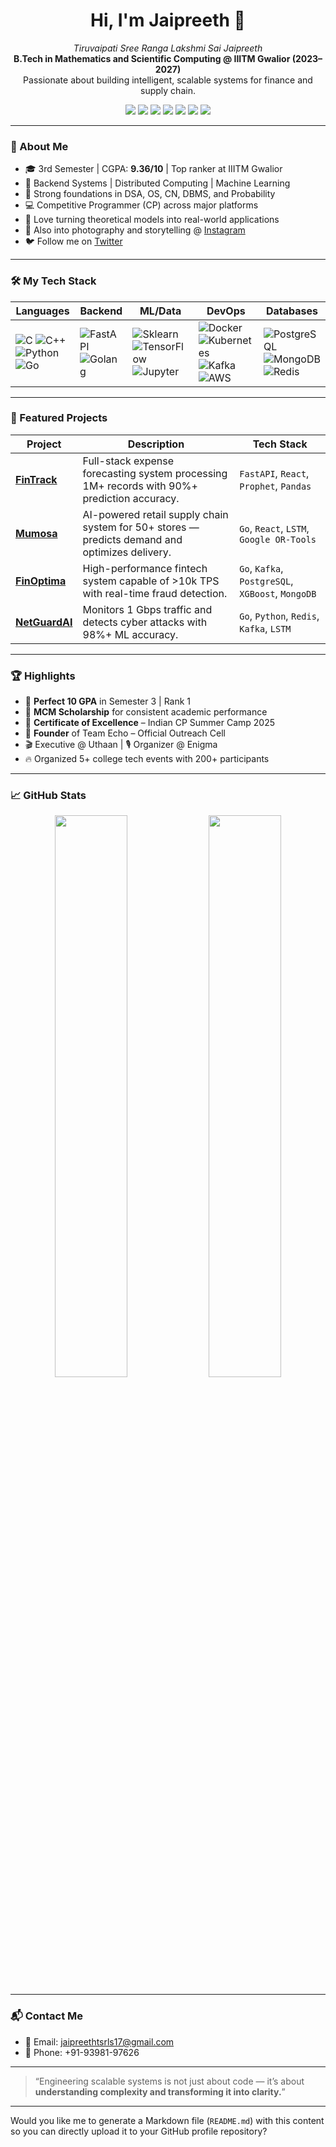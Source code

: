 <h1 align="center">Hi, I'm Jaipreeth 👋</h1>

<p align="center">
  <i>Tiruvaipati Sree Ranga Lakshmi Sai Jaipreeth</i><br>
  <strong>B.Tech in Mathematics and Scientific Computing @ IIITM Gwalior (2023–2027)</strong><br>
  Passionate about building intelligent, scalable systems for finance and supply chain.
</p>

<p align="center">
  <a href="https://www.linkedin.com/in/jaipreethtiruvaipati"><img src="https://img.shields.io/badge/LinkedIn-%230077B5.svg?style=flat&logo=linkedin&logoColor=white"/></a>
  <a href="https://github.com/JaipreethTiruvaipati"><img src="https://img.shields.io/badge/GitHub-%23121011.svg?style=flat&logo=github&logoColor=white"/></a>
  <a href="https://leetcode.com/jaipreethtiruvaipati/"><img src="https://img.shields.io/badge/LeetCode-%23000000.svg?style=flat&logo=leetcode&logoColor=#FFA116"/></a>
  <a href="https://codeforces.com/profile/jaipreeth_tsrls"><img src="https://img.shields.io/badge/Codeforces-%23445f9d.svg?style=flat&logo=codeforces&logoColor=white"/></a>
  <a href="https://atcoder.jp/users/jaipreeth_tsrls"><img src="https://img.shields.io/badge/AtCoder-%23000000.svg?style=flat&logo=atcoder&logoColor=white"/></a>
  <a href="https://www.codechef.com/users/jaipreethtsrls"><img src="https://img.shields.io/badge/CodeChef-%23DE621B.svg?style=flat&logo=codechef&logoColor=white"/></a>
  <a href="https://algozenith.com/profile/jaipreeth-tsrls"><img src="https://img.shields.io/badge/AlgoZenith-%23161616.svg?style=flat"/></a>
</p>

---

### 🧠 About Me
- 🎓 3rd Semester | CGPA: **9.36/10** | Top ranker at IIITM Gwalior
- 🔧 Backend Systems | Distributed Computing | Machine Learning
- 🧮 Strong foundations in DSA, OS, CN, DBMS, and Probability
- 💻 Competitive Programmer (CP) across major platforms
- 🧵 Love turning theoretical models into real-world applications
- 📸 Also into photography and storytelling @ [Instagram](https://www.instagram.com/jaipreethtiruvaipati)
- 🐦 Follow me on [Twitter](https://x.com/TSRLS_Jaipreeth)

---

### 🛠️ My Tech Stack

| Languages | Backend | ML/Data | DevOps | Databases |
|--|--|--|--|--|
| ![C](https://skillicons.dev/icons?i=c) ![C++](https://skillicons.dev/icons?i=cpp) ![Python](https://skillicons.dev/icons?i=py) ![Go](https://skillicons.dev/icons?i=go) | ![FastAPI](https://skillicons.dev/icons?i=fastapi) ![Golang](https://skillicons.dev/icons?i=go) | ![Sklearn](https://skillicons.dev/icons?i=scikit-learn) ![TensorFlow](https://skillicons.dev/icons?i=tensorflow) ![Jupyter](https://skillicons.dev/icons?i=jupyter) | ![Docker](https://skillicons.dev/icons?i=docker) ![Kubernetes](https://skillicons.dev/icons?i=kubernetes) ![Kafka](https://skillicons.dev/icons?i=apachekafka) ![AWS](https://skillicons.dev/icons?i=aws) | ![PostgreSQL](https://skillicons.dev/icons?i=postgres) ![MongoDB](https://skillicons.dev/icons?i=mongodb) ![Redis](https://skillicons.dev/icons?i=redis) |

---

### 🚀 Featured Projects

| Project | Description | Tech Stack |
|--------|-------------|------------|
| **[FinTrack](https://github.com/JaipreethTiruvaipati/FinTrack)** | Full-stack expense forecasting system processing 1M+ records with 90%+ prediction accuracy. | `FastAPI`, `React`, `Prophet`, `Pandas` |
| **[Mumosa](https://github.com/JaipreethTiruvaipati/Mumosa)** | AI-powered retail supply chain system for 50+ stores — predicts demand and optimizes delivery. | `Go`, `React`, `LSTM`, `Google OR-Tools` |
| **[FinOptima](https://github.com/JaipreethTiruvaipati/FinOptima)** | High-performance fintech system capable of >10k TPS with real-time fraud detection. | `Go`, `Kafka`, `PostgreSQL`, `XGBoost`, `MongoDB` |
| **[NetGuardAI](https://github.com/JaipreethTiruvaipati/NetGuardAI)** | Monitors 1 Gbps traffic and detects cyber attacks with 98%+ ML accuracy. | `Go`, `Python`, `Redis`, `Kafka`, `LSTM` |

---

### 🏆 Highlights
- 🥇 **Perfect 10 GPA** in Semester 3 | Rank 1
- 🏅 **MCM Scholarship** for consistent academic performance
- 🎯 **Certificate of Excellence** – Indian CP Summer Camp 2025
- 📢 **Founder** of Team Echo – Official Outreach Cell
- 🎬 Executive @ Uthaan | 🎙️ Organizer @ Enigma
- 🔥 Organized 5+ college tech events with 200+ participants

---

### 📈 GitHub Stats

<p align="center">
  <img src="https://github-readme-stats.vercel.app/api?username=JaipreethTiruvaipati&show_icons=true&theme=radical" width="48%" />
  <img src="https://github-readme-stats.vercel.app/api/top-langs/?username=JaipreethTiruvaipati&layout=compact&theme=radical" width="48%" />
</p>

---

### 📬 Contact Me
- 📧 Email: jaipreethtsrls17@gmail.com
- 📱 Phone: +91-93981-97626

---

> “Engineering scalable systems is not just about code — it’s about **understanding complexity and transforming it into clarity.**”

---

Would you like me to generate a Markdown file (`README.md`) with this content so you can directly upload it to your GitHub profile repository?
